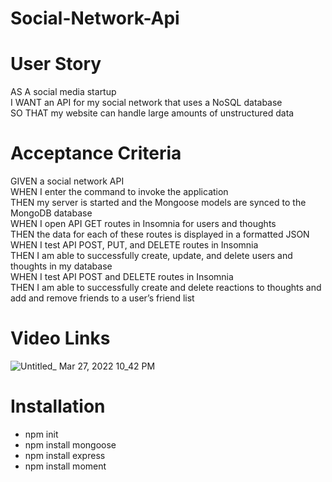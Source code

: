 # Social-Network-Api

# User Story

AS A social media startup</br>
I WANT an API for my social network that uses a NoSQL database</br>
SO THAT my website can handle large amounts of unstructured data</br>

# Acceptance Criteria

GIVEN a social network API</br>
WHEN I enter the command to invoke the application</br>
THEN my server is started and the Mongoose models are synced to the MongoDB database</br>
WHEN I open API GET routes in Insomnia for users and thoughts</br>
THEN the data for each of these routes is displayed in a formatted JSON</br>
WHEN I test API POST, PUT, and DELETE routes in Insomnia</br>
THEN I am able to successfully create, update, and delete users and thoughts in my database</br>
WHEN I test API POST and DELETE routes in Insomnia</br>
THEN I am able to successfully create and delete reactions to thoughts and add and remove friends to a user’s friend list</br>

# Video Links

![Untitled_ Mar 27, 2022 10_42 PM](https://user-images.githubusercontent.com/92954684/160318231-1a0b7555-e441-44ed-b0f8-2112c1732575.gif)


# Installation

- npm init
- npm install mongoose
- npm install express
- npm install moment
